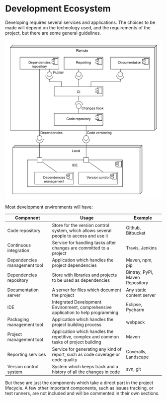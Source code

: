 # Development Ecosystem

Developing requires several services and applications. The choices to be made will depend on the technology used, and the requirements of the project, but there are some general guidelines.

![Generic development environment][dev_eco_general]

Most development environments will have:

Component|Usage|Example
---|---|---
Code repository|Store for the version control system, which allows several people to access and use it|Github, Bitbucket
Continuous integration|Service for handling tasks after changes are committed to a project|Travis, Jenkins
Dependencies management tool|Application which handles the project dependencies|Maven, npm, pip
Dependencies repository|Store with libraries and projects to be used as dependencies|Bintray, PyPi, Maven Repository
Documentation server|A server for files which document the project|Any static content server
IDE|Integrated Development Environment, comprehensive application to help programming|Eclipse, Pycharm
Packaging management tool|Application which handles the project building process|webpack
Project management tool|Application which handles the repetitive, complex and common tasks of project building|Maven
Reporting services|Service for generating any kind of report, such as code coverage or code quality|Coveralls, Landscape
Version control system|System which keeps track and a history of all the changes in code|svn, git

But these are just the components which take a direct part in the project lifecycle. A few other important components, such as issues tracking, or test runners, are not included and will be commented in their own sections.

[dev_eco_general]: ../img/diagram/dev_eco_general.png
